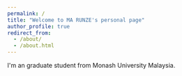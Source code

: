 ```yaml
---
permalink: /
title: "Welcome to MA RUNZE's personal page"
author_profile: true
redirect_from: 
  - /about/
  - /about.html
---
```


I'm an graduate student from Monash University Malaysia.
